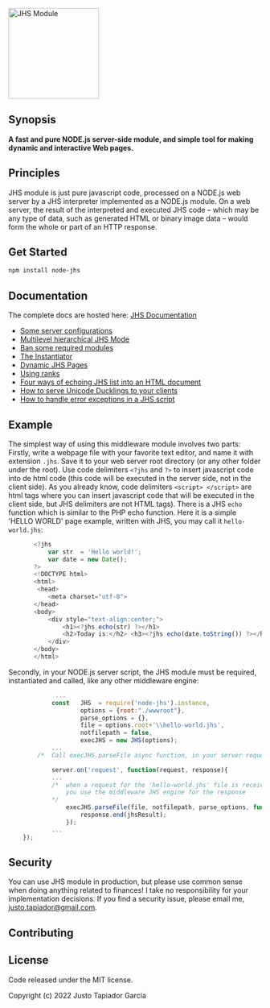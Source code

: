 
<p align="left">
  <img width="180" height="180" src="https://user-images.githubusercontent.com/115353781/213859341-92a908dc-3892-469b-aaa7-74d6d4978e87.png" alt="JHS Module">
</p>

## Synopsis

**A fast and pure NODE.js server-side module, and simple tool for making dynamic 
and interactive Web pages.**

## Principles

JHS module is just pure javascript code, processed on a NODE.js web server by a JHS interpreter 
implemented as a NODE.js module. On a web server, the result of the interpreted and executed 
JHS code – which may be any type of data, such as generated HTML or binary image data – would 
form the whole or part of an HTTP response.

## Get Started

```sh
npm install node-jhs
```

## Documentation
The complete docs are hosted here: [JHS Documentation](docs/) 

* [Some server configurations](docs/server-configurations.md)
* [Multilevel hierarchical JHS Mode](docs/multilevel-hierarchy.md)
* [Ban some required modules](docs/banned-require.md)
* [The Instantiator](docs/instantiator.md)
* [Dynamic JHS Pages](docs/dynamic-jhs-pages.md)
* [Using ranks](docs/using-ranks.md)
* [Four ways of echoing JHS list into an HTML document](docs/echoing-lists.md)
* [How to serve Unicode Ducklings to your clients](docs/serving-unicode-ducklings.md)
* [How to handle error exceptions in a JHS script](docs/handle-errors.md)

## Example

The simplest way of using this middleware module involves two parts:
Firstly, write a webpage file with your favorite text editor, and name it with extension `.jhs`. 
Save it to your web server root directory (or any other folder under the root). Use code 
delimiters `<?jhs` and `?>` to insert javascript code into de html code (this code will be 
executed in the server side, not in the client side). As you already know, code 
delimiters `<script> </script>` are html tags where you can insert javascript code that 
will be executed in the client side, but JHS delimiters are not HTML tags). There is a JHS 
`echo` function which is similar to the PHP echo function. Here it is a simple 'HELLO WORLD'
page example, written with JHS, you may call it `hello-world.jhs`:

 ```javascript
        <?jhs 
            var str  = 'Hello world!';
            var date = new Date();
        ?>
        <!DOCTYPE html> 
        <html>
         <head>
            <meta charset="utf-8">
        </head>
        <body>
            <div style="text-align:center;">
                <h1><?jhs echo(str) ?></h1>
                <h2>Today is:</h2> <h3><?jhs echo(date.toString()) ?></h3>
            </div>
        </body>
        </html>
```
Secondly, in your NODE.js server script, the JHS module must be required, instantiated 
and called, like any other middleware engine:

```javascript
             ...
            const   JHS  = require('node-jhs').instance,
                    options = {root:"./wwwroot"},
                    parse_options = {},
                    file = options.root+'\\hello-world.jhs',
                    notfilepath = false,
                    execJHS = new JHS(options);
            ...
        /*  Call execJHS.parseFile async function, in your server request event listener */

            server.on('request', function(request, response){
            ...
            /*  when a request for the 'hello-world.jhs' file is received, 
                you use the middleware JHS engine for the response 
            */
                execJHS.parseFile(file, notfilepath, parse_options, function(jhsResult, err){  
                    response.end(jhsResult);
                }); 
            ...
    });
```
## Security

You can use JHS module in production,  but please use common sense when doing anything related to finances! I take no responsibility for your implementation decisions.
If you find a security issue, please email me,  justo.tapiador@gmail.com.

## Contributing

## License
Code released under the MIT license.

Copyright (c) 2022 Justo Tapiador García
